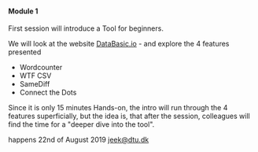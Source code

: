 #### **Module 1** 

First session will introduce a Tool for beginners.

We will look at the website [DataBasic.io](https://databasic.io/en) - and explore the 4 features presented

- Wordcounter
- WTF CSV
- SameDiff
- Connect the Dots

Since it is only 15 minutes Hands-on, the intro will run through the 4 features superficially, but the idea is, that after the session, colleagues will find the time for a "deeper dive into the tool".


happens 22nd of August 2019
[jeek@dtu.dk](mailto:jeek@tu.dk)
